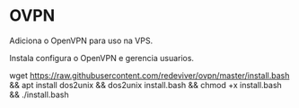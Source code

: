# OVPN
Adiciona o OpenVPN para uso na VPS.

Instala configura o OpenVPN e gerencia usuarios.

wget https://raw.githubusercontent.com/redeviver/ovpn/master/install.bash && apt install dos2unix && dos2unix install.bash && chmod +x install.bash && ./install.bash
